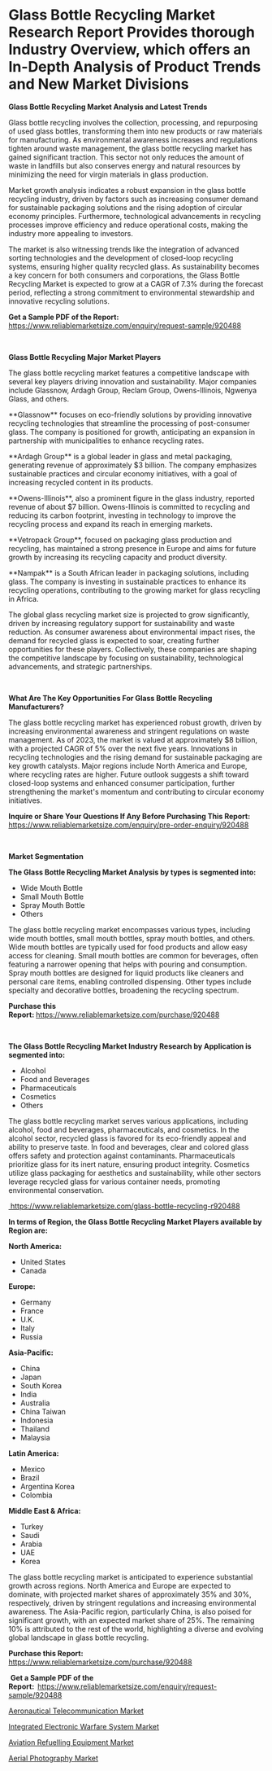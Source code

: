 <p><h1>Glass Bottle Recycling Market Research Report Provides thorough Industry Overview, which offers an In-Depth Analysis of Product Trends and New Market Divisions</h1></p><p><strong>Glass Bottle Recycling Market Analysis and Latest Trends</strong></p>
<p><p>Glass bottle recycling involves the collection, processing, and repurposing of used glass bottles, transforming them into new products or raw materials for manufacturing. As environmental awareness increases and regulations tighten around waste management, the glass bottle recycling market has gained significant traction. This sector not only reduces the amount of waste in landfills but also conserves energy and natural resources by minimizing the need for virgin materials in glass production.</p><p>Market growth analysis indicates a robust expansion in the glass bottle recycling industry, driven by factors such as increasing consumer demand for sustainable packaging solutions and the rising adoption of circular economy principles. Furthermore, technological advancements in recycling processes improve efficiency and reduce operational costs, making the industry more appealing to investors.</p><p>The market is also witnessing trends like the integration of advanced sorting technologies and the development of closed-loop recycling systems, ensuring higher quality recycled glass. As sustainability becomes a key concern for both consumers and corporations, the Glass Bottle Recycling Market is expected to grow at a CAGR of 7.3% during the forecast period, reflecting a strong commitment to environmental stewardship and innovative recycling solutions.</p></p>
<p><strong>Get a Sample PDF of the Report:&nbsp;</strong> <a href="https://www.reliablemarketsize.com/enquiry/request-sample/920488?utm_campaign=2034&utm_medium=2&utm_source=Github&utm_content=ia&utm_term=06032025&utm_id=glass-bottle-recycling">https://www.reliablemarketsize.com/enquiry/request-sample/920488</a></p>
<p>&nbsp;</p>
<p><strong>Glass Bottle Recycling Major Market Players</strong></p>
<p><p>The glass bottle recycling market features a competitive landscape with several key players driving innovation and sustainability. Major companies include Glassnow, Ardagh Group, Reclam Group, Owens-Illinois, Ngwenya Glass, and others. </p><p>**Glassnow** focuses on eco-friendly solutions by providing innovative recycling technologies that streamline the processing of post-consumer glass. The company is positioned for growth, anticipating an expansion in partnership with municipalities to enhance recycling rates.</p><p>**Ardagh Group** is a global leader in glass and metal packaging, generating revenue of approximately $3 billion. The company emphasizes sustainable practices and circular economy initiatives, with a goal of increasing recycled content in its products.</p><p>**Owens-Illinois**, also a prominent figure in the glass industry, reported revenue of about $7 billion. Owens-Illinois is committed to recycling and reducing its carbon footprint, investing in technology to improve the recycling process and expand its reach in emerging markets.</p><p>**Vetropack Group**, focused on packaging glass production and recycling, has maintained a strong presence in Europe and aims for future growth by increasing its recycling capacity and product diversity. </p><p>**Nampak** is a South African leader in packaging solutions, including glass. The company is investing in sustainable practices to enhance its recycling operations, contributing to the growing market for glass recycling in Africa.</p><p>The global glass recycling market size is projected to grow significantly, driven by increasing regulatory support for sustainability and waste reduction. As consumer awareness about environmental impact rises, the demand for recycled glass is expected to soar, creating further opportunities for these players. Collectively, these companies are shaping the competitive landscape by focusing on sustainability, technological advancements, and strategic partnerships.</p></p>
<p>&nbsp;</p>
<p><strong>What Are The Key Opportunities For Glass Bottle Recycling Manufacturers?</strong></p>
<p><p>The glass bottle recycling market has experienced robust growth, driven by increasing environmental awareness and stringent regulations on waste management. As of 2023, the market is valued at approximately $8 billion, with a projected CAGR of 5% over the next five years. Innovations in recycling technologies and the rising demand for sustainable packaging are key growth catalysts. Major regions include North America and Europe, where recycling rates are higher. Future outlook suggests a shift toward closed-loop systems and enhanced consumer participation, further strengthening the market's momentum and contributing to circular economy initiatives.</p></p>
<p><strong>Inquire or Share Your Questions If Any Before Purchasing This Report:</strong> <a href="https://www.reliablemarketsize.com/enquiry/pre-order-enquiry/920488?utm_campaign=2034&utm_medium=2&utm_source=Github&utm_content=ia&utm_term=06032025&utm_id=glass-bottle-recycling">https://www.reliablemarketsize.com/enquiry/pre-order-enquiry/920488</a></p>
<p>&nbsp;</p>
<p><strong>Market Segmentation</strong></p>
<p><strong>The Glass Bottle Recycling Market Analysis by types is segmented into:</strong></p>
<p><ul><li>Wide Mouth Bottle</li><li>Small Mouth Bottle</li><li>Spray Mouth Bottle</li><li>Others</li></ul></p>
<p><p>The glass bottle recycling market encompasses various types, including wide mouth bottles, small mouth bottles, spray mouth bottles, and others. Wide mouth bottles are typically used for food products and allow easy access for cleaning. Small mouth bottles are common for beverages, often featuring a narrower opening that helps with pouring and consumption. Spray mouth bottles are designed for liquid products like cleaners and personal care items, enabling controlled dispensing. Other types include specialty and decorative bottles, broadening the recycling spectrum.</p></p>
<p><strong>Purchase this Report:&nbsp;</strong><a href="https://www.reliablemarketsize.com/purchase/920488?utm_campaign=2034&utm_medium=2&utm_source=Github&utm_content=ia&utm_term=06032025&utm_id=glass-bottle-recycling">https://www.reliablemarketsize.com/purchase/920488</a></p>
<p>&nbsp;</p>
<p><strong>The Glass Bottle Recycling Market Industry Research by Application is segmented into:</strong></p>
<p><ul><li>Alcohol</li><li>Food and Beverages</li><li>Pharmaceuticals</li><li>Cosmetics</li><li>Others</li></ul></p>
<p><p>The glass bottle recycling market serves various applications, including alcohol, food and beverages, pharmaceuticals, and cosmetics. In the alcohol sector, recycled glass is favored for its eco-friendly appeal and ability to preserve taste. In food and beverages, clear and colored glass offers safety and protection against contaminants. Pharmaceuticals prioritize glass for its inert nature, ensuring product integrity. Cosmetics utilize glass packaging for aesthetics and sustainability, while other sectors leverage recycled glass for various container needs, promoting environmental conservation.</p></p>
<p><a href="https://www.reliablemarketsize.com/glass-bottle-recycling-r920488?utm_campaign=2034&utm_medium=2&utm_source=Github&utm_content=ia&utm_term=06032025&utm_id=glass-bottle-recycling">&nbsp;https://www.reliablemarketsize.com/glass-bottle-recycling-r920488</a></p>
<p><strong>In terms of Region, the Glass Bottle Recycling Market Players available by Region are:</strong></p>
<p>
    <p> <strong> North America: </strong>
        <ul>
            <li>United States</li>
            <li>Canada</li>
        </ul>
        </p> 
    <p> <strong> Europe: </strong>
        <ul>
            <li>Germany</li>
            <li>France</li>
            <li>U.K.</li>
            <li>Italy</li>
            <li>Russia</li>
        </ul>
        </p> 
    <p> <strong> Asia-Pacific: </strong>
        <ul>
            <li>China</li>
            <li>Japan</li>
            <li>South Korea</li>
            <li>India</li>
            <li>Australia</li>
            <li>China Taiwan</li>
            <li>Indonesia</li>
            <li>Thailand</li>
            <li>Malaysia</li>
        </ul>
        </p> 
    <p> <strong> Latin America: </strong>
        <ul>
            <li>Mexico</li>
            <li>Brazil</li>
            <li>Argentina Korea</li>
            <li>Colombia</li>
        </ul>
        </p> 
    <p> <strong> Middle East & Africa: </strong>
        <ul>
            <li>Turkey</li>
            <li>Saudi</li>
            <li>Arabia</li>
            <li>UAE</li>
            <li>Korea</li>
        </ul>
    </p>
    </p>
<p><p>The glass bottle recycling market is anticipated to experience substantial growth across regions. North America and Europe are expected to dominate, with projected market shares of approximately 35% and 30%, respectively, driven by stringent regulations and increasing environmental awareness. The Asia-Pacific region, particularly China, is also poised for significant growth, with an expected market share of 25%. The remaining 10% is attributed to the rest of the world, highlighting a diverse and evolving global landscape in glass bottle recycling.</p></p>
<p><strong>Purchase this Report: </strong><a href="https://www.reliablemarketsize.com/purchase/920488?utm_campaign=2034&utm_medium=2&utm_source=Github&utm_content=ia&utm_term=06032025&utm_id=glass-bottle-recycling">https://www.reliablemarketsize.com/purchase/920488</a></p>
<p>&nbsp;<strong>Get a Sample PDF of the Report:&nbsp;&nbsp;</strong><a href="https://www.reliablemarketsize.com/enquiry/request-sample/920488?utm_campaign=2034&utm_medium=2&utm_source=Github&utm_content=ia&utm_term=06032025&utm_id=glass-bottle-recycling">https://www.reliablemarketsize.com/enquiry/request-sample/920488</a></p>
<p><strong></strong></p>
<p><p><a href="https://github.com/ChiragRp1/Market-Research-Report-List-7/blob/main/aeronautical-telecommunication-market.md?utm_campaign=2034&utm_medium=2&utm_source=Github&utm_content=ia&utm_term=06032025&utm_id=glass-bottle-recycling">Aeronautical Telecommunication Market</a></p><p><a href="https://github.com/sujunstevce/Market-Research-Report-List-1/blob/main/integrated-electronic-warfare-system-market.md?utm_campaign=2034&utm_medium=2&utm_source=Github&utm_content=ia&utm_term=06032025&utm_id=glass-bottle-recycling">Integrated Electronic Warfare System Market</a></p><p><a href="https://github.com/seherlouize/Market-Research-Report-List-1/blob/main/aviation-refuelling-equipment-market.md?utm_campaign=2034&utm_medium=2&utm_source=Github&utm_content=ia&utm_term=06032025&utm_id=glass-bottle-recycling">Aviation Refuelling Equipment Market</a></p><p><a href="https://github.com/delcirodda4f/Market-Research-Report-List-1/blob/main/aerial-photography-market.md?utm_campaign=2034&utm_medium=2&utm_source=Github&utm_content=ia&utm_term=06032025&utm_id=glass-bottle-recycling">Aerial Photography Market</a></p></p>